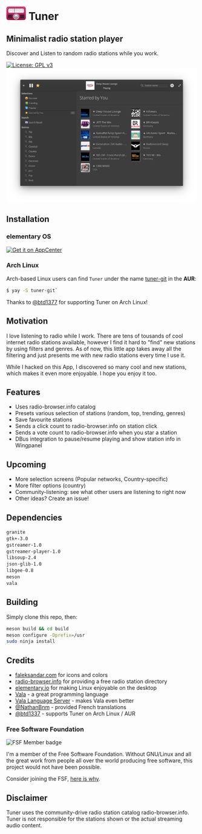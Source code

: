# ![icon](docs/logo_01.png) Tuner

## Minimalist radio station player
Discover and Listen to random radio stations while you work.

[![License: GPL v3](https://img.shields.io/badge/License-GPL%20v3-blue.svg)](http://www.gnu.org/licenses/gpl-3.0)
![Screenshot 01](docs/screen_dark_1.2.4.png?raw=true)

## Installation

### elementary OS
[![Get it on AppCenter](https://appcenter.elementary.io/badge.svg)](https://appcenter.elementary.io/com.github.louis77.tuner)

### Arch Linux
Arch-based Linux users can find `Tuner` under the name [tuner-git](https://aur.archlinux.org/packages/tuner-git/) in the **AUR**:

```sh
$ yay -S tuner-git`
```
Thanks to [@btd1377](https://github.com/btd1337) for supporting Tuner on Arch Linux!


## Motivation

I love listening to radio while I work. There are tens of tousands of cool internet radio stations available, however I find it hard to "find" new stations by using filters and genres. As of now, this little app takes away all the filtering and just presents me with new radio stations every time I use it.

While I hacked on this App, I discovered so many cool and new stations, which makes it even more enjoyable. I hope you enjoy it too.

## Features

- Uses radio-browser.info catalog
- Presets various selection of stations (random, top, trending, genres)
- Save favourite stations 
- Sends a click count to radio-browser.info on station click
- Sends a vote count to radio-browser.info when you star a station
- DBus integration to pause/resume playing and show station info in Wingpanel

## Upcoming

- More selection screens (Popular networks, Country-specific)
- More filter options (country)
- Community-listening: see what other users are listening to right now
- Other ideas? Create an issue!

## Dependencies

```bash
granite
gtk+-3.0
gstreamer-1.0
gstreamer-player-1.0
libsoup-2.4
json-glib-1.0
libgee-0.8
meson
vala
```

## Building

Simply clone this repo, then:

```bash
meson build && cd build
meson configure -Dprefix=/usr
sudo ninja install
```

## Credits

- [faleksandar.com](https://faleksandar.com/) for icons and colors
- [radio-browser.info](http://www.radio-browser.info) for providing a free radio station directory
- [elementary.io](https://elementary.io) for making Linux enjoyable on the desktop
- [Vala](https://wiki.gnome.org/Projects/Vala) - a great programming language
- [Vala Language Server](https://github.com/benwaffle/vala-language-server) - makes Vala even better
- [@NathanBnm](https://github.com/NathanBnm) - provided French translations
- [@btd1337](https://github.com/btd1337) - supports Tuner on Arch Linux / AUR

### Free Software Foundation

![FSF Member badge](https://static.fsf.org/nosvn/associate/crm/4989673.png)

I'm a member of the Free Software Foundation. Without GNU/Linux and all the great
work from people all over the world producing free software, this project would 
not have been possible.

Consider joining the FSF, [here is why](https://my.fsf.org/join?referrer=4989673).

## Disclaimer

Tuner uses the community-drive radio station catalog radio-browser.info. Tuner
is not responsible for the stations shown or the actual streaming audio content.

